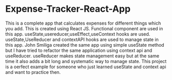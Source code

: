 # Expense-Tracker-React-App
This is a complete app that calculates expenses for different things which you add. This is created using React JS.
Functional component are used in this app. useState,usereducer,useEffect,useContext hooks are used.
useState,UseReducer and contextAPI hooks are used to manage state in this app. John Smiliga created the same app using simple useState method but I have tried
to refactor the same application using context api and useReducer. 
useReducer makes state management easy but at the same time it also adds a bit long and systematic way to manage state. This project is a oerfect example for someone who just learned useState and context api and want to practice then.

